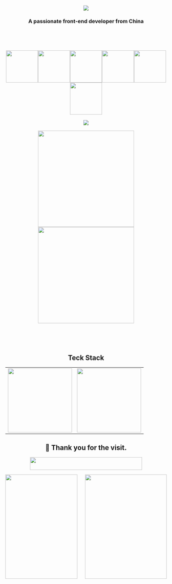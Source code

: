 <!-- 滚动字体-自我介绍 -->

<h1 align="center">
  <a href="https://git.io/typing-svg">
    <img src="https://readme-typing-svg.herokuapp.com/?lines=Hello,+There!+👋;This+is+lavard....;A+front-end+developer!&center=true&size=30">
  </a>
</h1>


<h3 align="center"> 
<strong>
A passionate front-end developer from China
</strong>
</h3>

<!-- 技术栈 Gif 展示 -->
<br>
<br>
<br>
<p align="center">
  <img src="https://media3.giphy.com/media/ln7z2eWriiQAllfVcn/200w.webp" width="100"><img src="https://i.giphy.com/media/LMt9638dO8dftAjtco/200.webp" width="100"><img src="https://i.giphy.com/media/eNAsjO55tPbgaor7ma/200w.webp" width="100"><img src="https://i.giphy.com/media/VgGthkhUvGgOit7Y9i/200.webp" width="100"><img src="https://i.giphy.com/media/KzJkzjggfGN5Py6nkT/200.webp" width="100"><img src="https://i.giphy.com/media/IdyAQJVN2kVPNUrojM/200.webp" width="100"><br><br>
  <img src="https://camo.githubusercontent.com/936a08778c7e4885053d148c07bbd2339dfbdd80/68747470733a2f2f6665726f73732e6e65742f782f6e6f6465322e676966" /><br><br>
  <img src="https://little.kylerconway.com/images/golang-what.gif" width="300"><img src="https://intro.rustbridge.com/img/ferris.gif" width="300">
</p>
<br>
<br>
<br>

<!-- Github 统计数据 -->
<!-- 想要隐藏指定统计信息，你可以调用参数 ?hide=，其值用 , 分隔。 -->
<!-- 选项：&hide=stars,commits,prs,issues,contribs -->
<h2 align="center"> <strong> Teck Stack </strong></h2>

<table cellpadding="0">
  <tr style="padding: 0">
    <!-- GitHub Stats Card -->  
    <td valign="top"><img height="200" src="https://github-readme-stats.vercel.app/api?username=lalalavard&show_icons=true&theme=vue"/></td>
    <!-- GitHub Top Language Card -->
    <td valign="top"><img height="200" src="https://github-readme-stats.vercel.app/api/top-langs/?username=lalalavard&layout=compact&hide=html&custom_title=Top%20Languages"/></td>
  </tr>
</table>

<!-- 访问量统计 -->

<h2 align="center"> 🙏 <strong>Thank you for the visit.</strong></h2>

<p align="center">
<img src="http://profile-counter.glitch.me/lalalavard/count.svg"  height="40" width="350" />
</p>

<!-- Ask for a star -->

<!-- <h2 align="center">  <strong></strong></h2> -->

<img  align="left" src="./assets/小小红.png" width="225" height="325"  >


<img src="https://view.moezx.cc/images/2021/02/25/7217294a8cb992d37eceeb8f5a01d100.gif" height="325" width="255" align="right"/>

<!-- 好看的 Github模板资源分享 -->
<!-- 1. https://zzetao.github.io/awesome-github-profile/ -->
<!-- 2. knightyun.github.io -->


<!-- 社交链接 -->
<!-- ### :pray:Links

<a href="https://www.zhihu.com/people/lai-zi-la-fu-de-lu-de-ma-nong">
  <img align="left" alt="lavard | zhihu.com" width="20px" src="https://www.zhihu.com/favicon.ico" />
</a>
<a href="https://juejin.cn/user/994371074524862">
  <img align="left" alt="lavard | juejin.im" width="21px" src="https://juejin.im/favicon.ico" />
</a>
<a href="https://space.bilibili.com/40744412">
  <img align="left" alt="lavard | bilibili.com" width="21px" src="https://www.bilibili.com/favicon.ico" />
</a>
<a href="https://github.com/lalalavard">
  <img align="left" alt="lavard | github.com" width="21px" src="https://www.github.com/favicon.ico" />
</a>
<a href="https://gitee.com/lavard">
  <img align="left" alt="lavard | gitee.com" width="21px" src="https://www.gitee.com/favicon.ico" />
</a>
<a href="https://wechat.com">
  <img align="left" alt="lavard | qq.com" width="21px" src="https://www.wechat.com/favicon.ico" />
</a>
<a href="https://im.qq.com">
  <img align="left" alt="lavard | wechat.com" width="21px" src="https://im.qq.com/favicon.ico" />
</a> -->


<!-- shields.io -->
<!-- <code>
<img alt="html" src="https://img.shields.io/badge/HTML-e34c26?style=flat-square&logo=html5&logoColor=white">
<img alt="css" src="https://img.shields.io/badge/CSS-563d7c?style=flat-square&logo=css3">
<img alt="javascript" src="https://img.shields.io/badge/JavaScript-000000?style=flat-square&logo=javascript">
<img alt="typescript" src="https://img.shields.io/badge/TypeScript-1a0dab?style=flat-square&logo=typescript">
<img alt="Linux" src="https://img.shields.io/badge/-Linux-333333?style=flat&logo=Linux&logoColor=FCC624">
<img alt="MongoDB" src="https://img.shields.io/badge/-MongoDB-333333?style=flat&logo=mongodb">
<img alt="vuejs" src="https://img.shields.io/badge/Vue.js-007777?style=flat-square&logo=vue.js">
<img alt="react" src="https://img.shields.io/badge/-React.js-%2361DAFB?style=flat&logo=React&logoColor=white">
<img alt="node" src="https://img.shields.io/badge/-Node.js-333333?style=flat&logo=node.js">
</code>
<img src="https://readme-typing-svg.herokuapp.com?size=14&duration=7500&lines=JavaScript+%7C++TypeScript+%7C+Vue+%7C++React+%7C++Rust+%7C++Java"></img> -->
